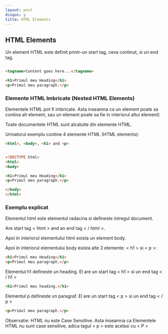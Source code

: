 ```yaml
---
layout: post
disqus: y
title: HTML Elements
---
```


HTML Elements
----------

Un element HTML este definit printr-un start tag, ceva continut, si un end tag.

```html

<tagname>Content goes here...</tagname>

<h1>Primul meu Heading</h1>
<p>Primul meu paragraph.</p>

```

### Elemente HTML Imbricate (Nested HTML Elements)

Elementele HTML pot fi imbricate. Asta inseamna ca un element poate sa contina alt element, sau un element poate sa fie in interiorul altui element)

Toate documentele HTML sunt alcatuite din elemente HTML.

Urmatorul exemplu contine 4 elemente HTML (HTML elements): 

```html
<html>, <body>, <h1> and <p>


<!DOCTYPE html>
<html>
<body>

<h1>Primul meu Heading</h1>
<p>Primul meu paragraph.</p>

</body>
</html>

```

### Exemplu explicat

Elementul html este elementul radacina si defineste intregul document.

Are start tag < html > and an end tag < / html >.

Apoi in interiorul elementului html exista un element body.

Apoi in interiorul elementului body exista alte 2 elemente: < h1 > si < p >:

```html
<h1>Primul meu Heading</h1>
<p>Primul meu paragraph.</p>
 ```
Elementul h1 defineste un heading. El are un start tag < h1 > si un end tag < / h1 >
```html
<h1>Primul meu heading.</h1>
```

Elementul p defineste un paragraf. El are un start tag < p > si un end tag < / p >

```html
<p>Primul meu paragraph.</p>
```

Observatie: HTML nu este Case Sensitive. Asta inseamna ca Elementele HTML nu sunt case sensitive, adica tagul < p > este acelasi cu < P >
